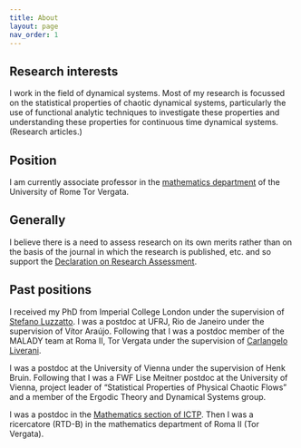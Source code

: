 ```yaml
---
title: About
layout: page
nav_order: 1
---
```


## Research interests

I work in the field of dynamical systems. Most of my research is focussed on the statistical properties of chaotic dynamical systems, particularly the use of functional analytic techniques to investigate these properties and understanding these properties for continuous time dynamical systems. (Research articles.)

## Position

I am currently associate professor in the [mathematics department](https://www.mat.uniroma2.it/) of the University of Rome Tor Vergata.

## Generally

I believe there is a need to assess research on its own merits rather than on the basis of the journal in which the research is published, etc. and so support the [Declaration on Research Assessment](https://sfdora.org/).

## Past positions

I received my PhD from Imperial College London under the supervision of [Stefano Luzzatto](http://stefanoluzzatto.net/). I was a postdoc at UFRJ, Rio de Janeiro under the supervision of Vítor Araújo. Following that I was a postdoc member of the MALADY team at Roma II, Tor Vergata under the supervision of [Carlangelo Liverani](http://www.mat.uniroma2.it/~liverani/).

I was a postdoc at the University of Vienna under the supervision of Henk Bruin. Following that I was a FWF Lise Meitner postdoc at the University of Vienna, project leader of “Statistical Properties of Physical Chaotic Flows” and a member of the Ergodic Theory and Dynamical Systems group. 

I was a postdoc in the [Mathematics section of ICTP](http://www.ictp.it/research/math.aspx).
Then I was a ricercatore (RTD-B) in the mathematics department of Roma II (Tor Vergata). 
